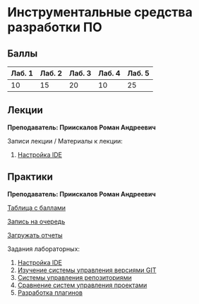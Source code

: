 # Инструментальные средства разработки ПО

## Баллы

| Лаб. 1 | Лаб. 2 | Лаб. 3 | Лаб. 4 | Лаб. 5| 
| :--- | :--- | :--- | :--- | :--- |
| 10 | 15 | 20 | 10 | 25 |

## Лекции

**Преподаватель: Приискалов Роман Андреевич**

Записи лекции / Материалы к лекции:

1. [Настройка IDE](https://youtu.be/rMfXIn53zGg)

## Практики

**Преподаватель: Приискалов Роман Андреевич**

[Таблица с баллами](https://docs.google.com/spreadsheets/d/1AtlSNdKPTzOT4p4w3u_Pr1xPyy-hd26kPGq8HyQeQuk/edit?usp=sharing)

[Запись на очередь](https://docs.google.com/spreadsheets/d/1E-cEAjV-gN7XhgUYl2rtMv6Ng1eN7yqIzIEzHrjgOZ8/edit#gid=0)

[Загружать отчеты](https://drive.google.com/drive/folders/1xaqmcKoo_d9neJqudSiWHBJPxMk9asQ2?usp=sharing)

Задания лабораторных:

1. [Настройка IDE](https://drive.google.com/file/d/1GqmeOTbdS7W210KpwUj2jFe0CykeNLfj/view?usp=sharing)
2. [Изучение системы управления версиями GIT](https://drive.google.com/file/d/1v6WC03r3cK-iQ80SLIh9kHV02TVyfBAd/view?usp=sharing)
3. [Системы управления репозиториями](https://drive.google.com/file/d/1gsUBSm0TEQ2g4wIYsBgyMOEHkhLyU80L/view?usp=sharing)
4. [Сравнение систем управления проектами](https://drive.google.com/file/d/1wQJpXt63QCwbXhbiRZ2VrrtZ4Mh3vKR-/view?usp=sharing)
5. [Разработка плагинов](https://drive.google.com/file/d/19XyAuGpFkYFpEyf__JWqz7H-iXnzuP2K/view?usp=sharing)
